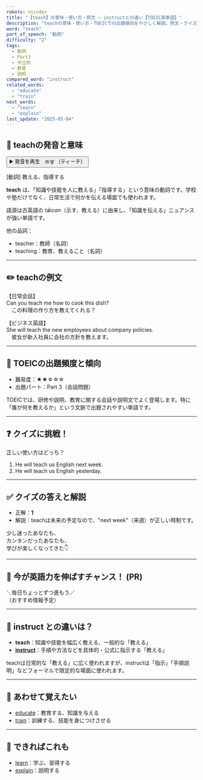 ```yaml
---
robots: noindex
title: "【teach】の意味・使い方・例文 ― instructとの違い【TOEIC英単語】"
description: "teachの意味・使い方・TOEICでの出題傾向をやさしく解説。例文・クイズ付きでinstructとの違いもわかりやすく学べます。"
word: "teach"
part_of_speech: "動詞"
difficulty: "2"
tags:
  - 動詞
  - Part3
  - 中立的
  - 教育
  - 説明
compared_word: "instruct"
related_words:
  - "educate"
  - "train"
next_words:
  - "learn"
  - "explain"
last_update: "2025-05-04"
---
```


## 🔰 teachの発音と意味

<button class="play-audio" onclick="playTTS('teach')">
  <span class="play-audio-main">
    ▶️ 発音を再生　/tiːtʃ/
  </span>
  <span class="play-audio-sub">
    （ティーチ）
  </span>
</button>

[動詞] 教える、指導する

**teach** は、「知識や技能を人に教える」「指導する」という意味の動詞です。学校や塾だけでなく、日常生活で何かを伝える場面でも使われます。

語源は古英語の *tǣcan*（示す、教える）に由来し、「知識を伝える」ニュアンスが強い単語です。

他の品詞：  
- teacher：教師（名詞）
- teaching：教育、教えること（名詞）

---

## ✏️ teachの例文

【日常会話】  
Can you teach me how to cook this dish?  
　この料理の作り方を教えてくれる？

【ビジネス英語】  
She will teach the new employees about company policies.  
　彼女が新入社員に会社の方針を教えます。

---

## 🎯 TOEICの出題頻度と傾向

- 難易度：★★☆☆☆
- 出題パート：Part 3（会話問題）

TOEICでは、研修や説明、教育に関する会話や説明文でよく登場します。特に「誰が何を教えるか」という文脈で出題されやすい単語です。

---

## ❓ クイズに挑戦！

正しい使い方はどっち？

1. He will teach us English next week.  
2. He will teach us English yesterday.

---

## ✅ クイズの答えと解説

- 正解：**1**
- 解説：teachは未来の予定なので、"next week"（来週）が正しい時制です。

少し迷ったあなたも、  
カンタンだったあなたも、  
学びが楽しくなってきた👇️

---

## 🚀 今が英語力を伸ばすチャンス！ (PR)

<div class="info-center">
＼毎日ちょっとずつ進もう／<br>  
（おすすめ情報予定）
</div>

---

## 🤔  instruct との違いは？

- **teach**：知識や技能を幅広く教える、一般的な「教える」
- **[instruct](/word/instruct/)**：手順や方法などを具体的・公式に指示する「教える」

teachは日常的な「教える」に広く使われますが、instructは「指示」「手順説明」などフォーマルで限定的な場面に使われます。

---

## 🧩 あわせて覚えたい

- [educate](/word/educate/)：教育する、知識を与える
- [train](/word/train/)：訓練する、技能を身につけさせる

---

## 📖 できればこれも

- [learn](/word/learn/)：学ぶ、習得する
- [explain](/word/explain/)：説明する

<!-- cvid: aid43_bid11 -->
